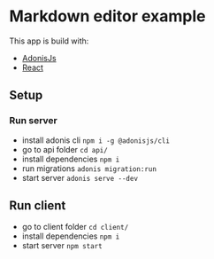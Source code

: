 # Markdown editor example
This app is build with:
- [AdonisJs](https://adonisjs.com)
- [React](https://reactjs.org)

## Setup
### Run server
- install adonis cli `npm i -g @adonisjs/cli`
- go to api folder `cd api/`
- install dependencies `npm i`
- run migrations `adonis migration:run`
- start server `adonis serve --dev`

## Run client
- go to client folder `cd client/`
- install dependencies `npm i`
- start server `npm start`